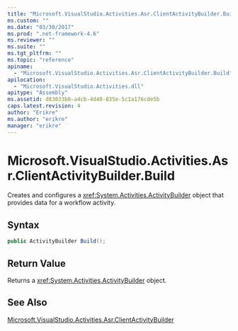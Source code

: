 ```yaml
---
title: "Microsoft.VisualStudio.Activities.Asr.ClientActivityBuilder.Build | Microsoft Docs"
ms.custom: ""
ms.date: "03/30/2017"
ms.prod: ".net-framework-4.6"
ms.reviewer: ""
ms.suite: ""
ms.tgt_pltfrm: ""
ms.topic: "reference"
apiname: 
  - "Microsoft.VisualStudio.Activities.Asr.ClientActivityBuilder.Build"
apilocation: 
  - "Microsoft.VisualStudio.Activities.dll"
apitype: "Assembly"
ms.assetid: d83033b0-a4cb-4d40-835e-5c1a176cde5b
caps.latest.revision: 4
author: "Erikre"
ms.author: "erikre"
manager: "erikre"
---
```

# Microsoft.VisualStudio.Activities.Asr.ClientActivityBuilder.Build
Creates and configures a <xref:System.Activities.ActivityBuilder> object that provides data for a workflow activity.  
  
## Syntax  
  
```csharp  
public ActivityBuilder Build();   
```  
  
## Return Value  
 Returns a <xref:System.Activities.ActivityBuilder> object.  
  
## See Also  
 [Microsoft.VisualStudio.Activities.Asr.ClientActivityBuilder](../../../../../docs/framework/configuring-apps/file-schema/file-schema/windows-workflow-foundation/microsoft-visualstudio-activities-asr-clientactivitybuilder.md)
